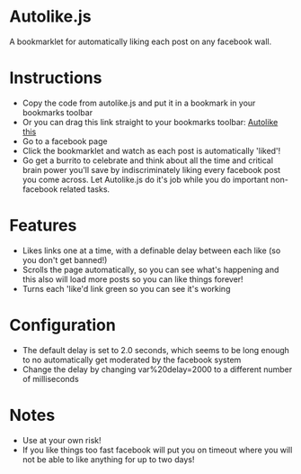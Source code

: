 Autolike.js
===========
A bookmarklet for automatically liking each post on any facebook wall.

Instructions
============
- Copy the code from autolike.js and put it in a bookmark in your bookmarks toolbar
 - Or you can drag this link straight to your bookmarks toolbar: <a href="javascript:var%20delay=2000;function%20like(){elem=like_links[cnt];if(elem==undefined){clearInterval(timer);return}cnt++;elem.scrollIntoView(false);elem.style.backgroundColor='#00FF00';elem.click()}var%20cnt=0;var%20links=document.getElementsByTagName('a');var%20like_links=new%20Array;for(i%20in%20links){if(links[i].className=='UFILikeLink'&&links[i].title=='Like%20this'){like_links.push(links[i])}}timer=setInterval(like,delay);void%200" title="Autolike This">Autolike this</a>
- Go to a facebook page
- Click the bookmarklet and watch as each post is automatically 'liked'!
- Go get a burrito to celebrate and think about all the time and critical brain power you'll save by indiscriminately liking every facebook post you come across. Let Autolike.js do it's job while you do important non-facebook related tasks.

Features
========
- Likes links one at a time, with a definable delay between each like (so you don't get banned!)
- Scrolls the page automatically, so you can see what's happening and this also will load more posts so you can like things forever!
- Turns each 'like'd link green so you can see it's working

Configuration
=============
- The default delay is set to 2.0 seconds, which seems to be long enough to no automatically get moderated by the facebook system
- Change the delay by changing var%20delay=2000 to a different number of milliseconds

Notes
=====
- Use at your own risk!
- If you like things too fast facebook will put you on timeout where you will not be able to like anything for up to two days!